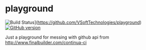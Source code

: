 playground
==========


![Build Status](https://badge.fury.io/gh/VSoftTechnologies%2Fplayground.svg)](https://github.com/VSoftTechnologies/playground)
[![GitHub version](https://badge.fury.io/gh/VSoftTechnologies%2Fplayground.svg)](http://badge.fury.io/gh/VSoftTechnologies%2Fplayground)

Just a playground for messing with github api from http://www.finalbuilder.com/continua-ci
